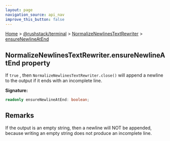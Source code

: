 ```yaml
---
layout: page
navigation_source: api_nav
improve_this_button: false
---
```



[Home](./index.md) &gt; [@rushstack/terminal](./terminal.md) &gt; [NormalizeNewlinesTextRewriter](./terminal.normalizenewlinestextrewriter.md) &gt; [ensureNewlineAtEnd](./terminal.normalizenewlinestextrewriter.ensurenewlineatend.md)

## NormalizeNewlinesTextRewriter.ensureNewlineAtEnd property

If `true` , then `NormalizeNewlinesTextRewriter.close()` will append a newline to the output if it ends with an incomplete line.

<b>Signature:</b>

```typescript
readonly ensureNewlineAtEnd: boolean;
```

## Remarks

If the output is an empty string, then a newline will NOT be appended, because writing an empty string does not produce an incomplete line.
